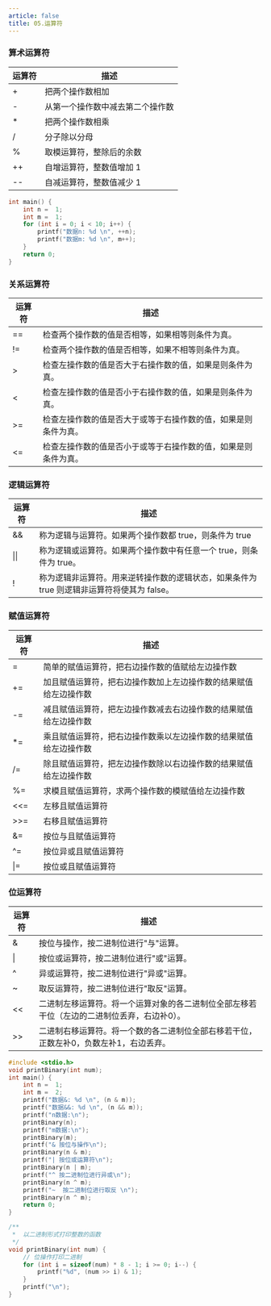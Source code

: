 ```yaml
---
article: false
title: 05.运算符
---
```


### 算术运算符

| 运算符 | 	描述              | 
|-----|------------------|
| +	  | 把两个操作数相加	        |
| -	  | 从第一个操作数中减去第二个操作数 | 
| *	  | 	把两个操作数相乘	       |
| /	  | 	分子除以分母	         |
| %	  | 	取模运算符，整除后的余数	   | 
| ++	 | 	自增运算符，整数值增加 1   | 
| --	 | 	自减运算符，整数值减少 1	  |

```c
int main() {
    int n =  1;
    int m =  1;
    for (int i = 0; i < 10; i++) {
        printf("数据n: %d \n", ++n);
        printf("数据m: %d \n", m++);
    }
    return 0;
}
```

### 关系运算符

| 运算符     | 	描述                             | 
|---------|---------------------------------|
| ==	     | 检查两个操作数的值是否相等，如果相等则条件为真。        |
| !=	     | 检查两个操作数的值是否相等，如果不相等则条件为真。       |
| &#62;   | 检查左操作数的值是否大于右操作数的值，如果是则条件为真。    |
| <	      | 检查左操作数的值是否小于右操作数的值，如果是则条件为真。	   |
| &#62;=	 | 检查左操作数的值是否大于或等于右操作数的值，如果是则条件为真。 |
| <=	     | 检查左操作数的值是否小于或等于右操作数的值，如果是则条件为真。 |

### 逻辑运算符

| 运算符           | 	描述                                                  | 
|---------------|------------------------------------------------------|
| &&	           | 称为逻辑与运算符。如果两个操作数都 true，则条件为 true                     |         
| 	&#124;&#124; | 称为逻辑或运算符。如果两个操作数中有任意一个 true，则条件为 true。               |    
| !	            | 称为逻辑非运算符。用来逆转操作数的逻辑状态，如果条件为 true 则逻辑非运算符将使其为 false。	 |

### 赋值运算符

| 运算符         | 	描述                                | 
|-------------|------------------------------------|
| =           | 	简单的赋值运算符，把右边操作数的值赋给左边操作数          |
| +=          | 	加且赋值运算符，把右边操作数加上左边操作数的结果赋值给左边操作数  |
| -=          | 	减且赋值运算符，把左边操作数减去右边操作数的结果赋值给左边操作数	 |
| *=          | 	乘且赋值运算符，把右边操作数乘以左边操作数的结果赋值给左边操作数	 |
| /=          | 	除且赋值运算符，把左边操作数除以右边操作数的结果赋值给左边操作数  |
| %=          | 	求模且赋值运算符，求两个操作数的模赋值给左边操作数	        |
| <<=         | 	左移且赋值运算符	                         |
| &#62;&#62;= | 	右移且赋值运算符                          |
| &=	         | 按位与且赋值运算符	                         |
| ^=	         | 按位异或且赋值运算符	                        |
| &#124;=	    | 按位或且赋值运算符                          |

### 位运算符

| 运算符        | 	描述                                            | 
|------------|------------------------------------------------|
| &          | 按位与操作，按二进制位进行"与"运算。                            |
| 	&#124;    | 按位或运算符，按二进制位进行"或"运算。                           |
| ^          | 异或运算符，按二进制位进行"异或"运算。                           | 
| ~          | 取反运算符，按二进制位进行"取反"运算。                           |
| <<         | 二进制左移运算符。将一个运算对象的各二进制位全部左移若干位（左边的二进制位丢弃，右边补0）。 |
| &#62;&#62; | 二进制右移运算符。将一个数的各二进制位全部右移若干位，正数左补0，负数左补1，右边丢弃。   |


```c
#include <stdio.h>
void printBinary(int num);
int main() {
    int n =  1;
    int m =  2;
    printf("数据&: %d \n", (n & m));
    printf("数据&&: %d \n", (n && m));
    printf("n数据:\n");
    printBinary(n);
    printf("m数据:\n");
    printBinary(m);
    printf("& 按位与操作\n");
    printBinary(n & m);
    printf("| 按位或运算符\n");
    printBinary(n | m);
    printf("^ 按二进制位进行异或\n");
    printBinary(n ^ m);
    printf("~  按二进制位进行取反 \n");
    printBinary(n ^ m);
    return 0;
}

/**
 *  以二进制形式打印整数的函数
 */
void printBinary(int num) {
    // 位操作打印二进制
    for (int i = sizeof(num) * 8 - 1; i >= 0; i--) {
        printf("%d", (num >> i) & 1);
    }
    printf("\n");
}
```











